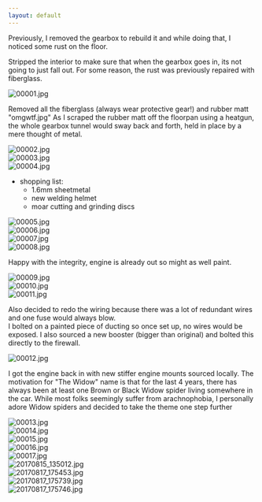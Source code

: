 ```yaml
---
layout: default
---
```


Previously, I removed the gearbox to rebuild it and while doing that, I noticed some rust on the floor.  

Stripped the interior to make sure that when the gearbox goes in, its not going to just fall out. 
For some reason, the rust was previously repaired with fiberglass.  

![00001.jpg](./pics/enginebay/00001.jpg)  

Removed all the fiberglass (always wear protective gear!) and rubber matt
"omgwtf.jpg" 
As I scraped the rubber matt off the floorpan using a heatgun, the whole gearbox tunnel would sway back and forth,
 held in place by a mere thought of metal.

![00002.jpg](./pics/enginebay/00002.jpg)  
![00003.jpg](./pics/enginebay/00003.jpg)  
![00004.jpg](./pics/enginebay/00004.jpg)  

* shopping list:
    * 1.6mm sheetmetal
    * new welding helmet 
    * moar cutting and grinding discs 


![00005.jpg](./pics/enginebay/00005.jpg)  
![00006.jpg](./pics/enginebay/00006.jpg)  
![00007.jpg](./pics/enginebay/00007.jpg)  
![00008.jpg](./pics/enginebay/00008.jpg)  

Happy with the integrity, engine is already out so might as well paint.

![00009.jpg](./pics/enginebay/00009.jpg)  
![00010.jpg](./pics/enginebay/00010.jpg)  
![00011.jpg](./pics/enginebay/00011.jpg)  

Also decided to redo the wiring because there was a lot of redundant wires and one fuse would always blow.   
I bolted on a painted piece of ducting so once set up, no wires would be exposed. I also sourced a new booster (bigger than original)
 and bolted this directly to the firewall.  

![00012.jpg](./pics/enginebay/00012.jpg)  

I got the engine back in with new stiffer engine mounts sourced locally. The motivation for "The Widow" name is that
for the last 4 years, there has always been at least one Brown or Black Widow spider living somewhere in the car.
 While most folks seemingly suffer from arachnophobia, I personally adore Widow spiders and decided to take the theme one step further

![00013.jpg](./pics/enginebay/00013.jpg)  
![00014.jpg](./pics/enginebay/00014.jpg)  
![00015.jpg](./pics/enginebay/00015.jpg)  
![00016.jpg](./pics/enginebay/00016.jpg)  
![00017.jpg](./pics/enginebay/00017.jpg)  
![20170815_135012.jpg](./pics/enginebay/20170815_135012.jpg)  
![20170817_175453.jpg](./pics/enginebay/20170817_175453.jpg)  
![20170817_175739.jpg](./pics/enginebay/20170817_175739.jpg)  
![20170817_175746.jpg](./pics/enginebay/20170817_175746.jpg) 


